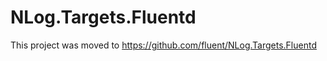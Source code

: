 NLog.Targets.Fluentd
====================

This project was moved to https://github.com/fluent/NLog.Targets.Fluentd
